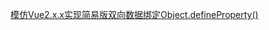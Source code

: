 [模仿Vue2.x.x实现简易版双向数据绑定Object.defineProperty()](https://github.com/heyuycl001/Blog/blob/master/%E6%A8%A1%E4%BB%BFVue2.x.x%E5%AE%9E%E7%8E%B0%E7%AE%80%E6%98%93%E7%89%88%E5%8F%8C%E5%90%91%E6%95%B0%E6%8D%AE%E7%BB%91%E5%AE%9AObject.defineProperty())

